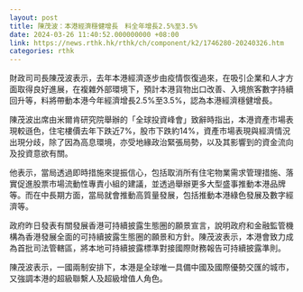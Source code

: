 ```yaml
---
layout: post
title: 陳茂波：本港經濟穩健增長　料全年增長2.5%至3.5%
date: 2024-03-26 11:40:52.000000000 +08:00
link: https://news.rthk.hk/rthk/ch/component/k2/1746280-20240326.htm
categories: rthk
---
```


財政司司長陳茂波表示，去年本港經濟逐步由疫情恢復過來，在吸引企業和人才方面取得良好進展，在複雜外部環境下，預計本港貨物出口改善、入境旅客數字持續回升等，料將帶動本港今年經濟增長2.5%至3.5%，認為本港經濟穩健增長。

陳茂波出席由米爾肯研究院舉辦的「全球投資峰會」致辭時指出，本港資產市場表現較遜色，住宅樓價去年下跌近7%，股市下跌約14%，資產市場表現與經濟情況出現分歧，除了因為高息環境，亦受地緣政治緊張局勢，以及其影響到的資金流向及投資意欲有關。

他表示，當局透過即時措施來提振信心，包括取消所有住宅物業需求管理措施、落實促進股票市場流動性專責小組的建議，並透過舉辦更多大型盛事推動本港品牌等。而在中長期方面，當局就會推動高質量發展，包括推動本港綠色發展及數字經濟等。

政府昨日發表有關發展香港可持續披露生態圈的願景宣言，說明政府和金融監管機構為香港發展全面的可持續披露生態圈的願景和方針。陳茂波表示，本港會致力成為首批司法管轄區，將本地可持續披露標準對接國際財務報告可持續披露準則。

陳茂波表示，一國兩制安排下，本港是全球唯一具備中國及國際優勢交匯的城市，又強調本港的超級聯繫人及超級增值人角色。
